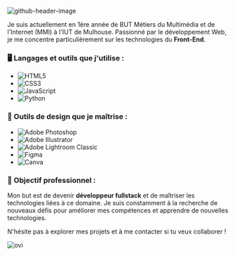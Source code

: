 ![github-header-image](https://github.com/user-attachments/assets/8e34831d-7911-4129-997a-4301a9a63e64)

Je suis actuellement en 1ère année de BUT Métiers du Multimédia et de l'Internet (MMI) à l'IUT de Mulhouse. Passionné par le développement Web, je me concentre particulièrement sur les technologies du **Front-End**.


### 🖥️ Langages et outils que j'utilise :
- ![HTML5](https://img.shields.io/badge/html5-%23E34F26.svg?style=for-the-badge&logo=html5&logoColor=white)
- ![CSS3](https://img.shields.io/badge/css3-%231572B6.svg?style=for-the-badge&logo=css3&logoColor=white)
- ![JavaScript](https://img.shields.io/badge/javascript-%23323330.svg?style=for-the-badge&logo=javascript&logoColor=%23F7DF1E)
- ![Python](https://img.shields.io/badge/python-3670A0?style=for-the-badge&logo=python&logoColor=ffdd54)

### 🎨 Outils de design que je maîtrise :
- ![Adobe Photoshop](https://img.shields.io/badge/adobe%20photoshop-%2331A8FF.svg?style=for-the-badge&logo=adobe%20photoshop&logoColor=white)
- ![Adobe Illustrator](https://img.shields.io/badge/adobe%20illustrator-%23FF9A00.svg?style=for-the-badge&logo=adobe%20illustrator&logoColor=white)
- ![Adobe Lightroom Classic](https://img.shields.io/badge/Adobe%20Lightroom%20Classic-31A8FF.svg?style=for-the-badge&logo=Adobe%20Lightroom%20Classic&logoColor=white)
- ![Figma](https://img.shields.io/badge/figma-%23F24E1E.svg?style=for-the-badge&logo=figma&logoColor=white)
- ![Canva](https://img.shields.io/badge/Canva-%2300C4CC.svg?style=for-the-badge&logo=Canva&logoColor=white)

### 🎯 Objectif professionnel :
Mon but est de devenir **développeur fullstack** et de maîtriser les technologies liées à ce domaine. Je suis constamment à la recherche de nouveaux défis pour améliorer mes compétences et apprendre de nouvelles technologies.

N'hésite pas à explorer mes projets et à me contacter si tu veux collaborer !

<img src="https://github-readme-stats.vercel.app/api/top-langs?username=madushadhanushka&show_icons=true&locale=en&layout=compact&theme=chartreuse-dark" alt="ovi" />
